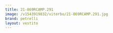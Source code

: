 ```yaml
---
title: 21-869RCAMP.291
image: /v1543919832/viterbo/21-869RCAMP.291.jpg
brand: petrelli
layout: vestito
---
```

